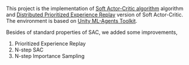 This project is the implementation of [Soft Actor-Critic algorithm](https://arxiv.org/abs/1812.05905) algorithm and [Distributed Prioritized Experience Replay](https://arxiv.org/abs/1803.00933) version of Soft Actor-Critic. The environment is based on [Unity ML-Agents Toolkit](https://github.com/Unity-Technologies/ml-agents).

Besides of standard properties of SAC, we added some improvements,

1. Prioritized Experience Replay
2. N-step SAC
3. N-step Importance Sampling
